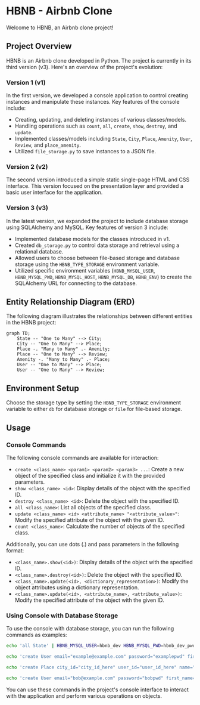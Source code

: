 # HBNB - Airbnb Clone

Welcome to HBNB, an Airbnb clone project!

## Project Overview

HBNB is an Airbnb clone developed in Python. The project is currently in its third version (v3). Here's an overview of the project's evolution:

### Version 1 (v1)

In the first version, we developed a console application to control creating instances and manipulate these instances. Key features of the console include:

- Creating, updating, and deleting instances of various classes/models.
- Handling operations such as `count`, `all`, `create`, `show`, `destroy`, and `update`.
- Implemented classes/models including `State`, `City`, `Place`, `Amenity`, `User`, `Review`, and `place_amenity`.
- Utilized `file_storage.py` to save instances to a JSON file.

### Version 2 (v2)

The second version introduced a simple static single-page HTML and CSS interface. This version focused on the presentation layer and provided a basic user interface for the application.

### Version 3 (v3)

In the latest version, we expanded the project to include database storage using SQLAlchemy and MySQL. Key features of version 3 include:

- Implemented database models for the classes introduced in v1.
- Created `db_storage.py` to control data storage and retrieval using a relational database.
- Allowed users to choose between file-based storage and database storage using the `HBNB_TYPE_STORAGE` environment variable.
- Utilized specific environment variables (`HBNB_MYSQL_USER`, `HBNB_MYSQL_PWD`, `HBNB_MYSQL_HOST`, `HBNB_MYSQL_DB`, `HBNB_ENV`) to create the SQLAlchemy URL for connecting to the database.

## Entity Relationship Diagram (ERD)

The following diagram illustrates the relationships between different entities in the HBNB project:

```mermaid
graph TD;
    State -- "One to Many" --> City;
    City -- "One to Many" --> Place;
    Place -. "Many to Many" .- Amenity;
    Place -- "One to Many" --> Review;
    Amenity -. "Many to Many" .- Place;
    User -- "One to Many" --> Place;
    User -- "One to Many" --> Review;
```

## Environment Setup

Choose the storage type by setting the `HBNB_TYPE_STORAGE` environment variable to either `db` for database storage or `file` for file-based storage.

## Usage

### Console Commands

The following console commands are available for interaction:

- `create <class_name> <param1> <param2> <param3> ...`: Create a new object of the specified class and initialize it with the provided parameters.
- `show <class_name> <id>`: Display details of the object with the specified ID.
- `destroy <class_name> <id>`: Delete the object with the specified ID.
- `all <class_name>`: List all objects of the specified class.
- `update <class_name> <id> <attribute_name> "<attribute_value>"`: Modify the specified attribute of the object with the given ID.
- `count <class_name>`: Calculate the number of objects of the specified class.

Additionally, you can use dots (.) and pass parameters in the following format:

- `<class_name>.show(<id>)`: Display details of the object with the specified ID.
- `<class_name>.destroy(<id>)`: Delete the object with the specified ID.
- `<class_name>.update(<id>, <dictionary_representation>)`: Modify the object attributes using a dictionary representation.
- `<class_name>.update(<id>, <attribute_name>, <attribute_value>)`: Modify the specified attribute of the object with the given ID.

### Using Console with Database Storage

To use the console with database storage, you can run the following commands as examples:

```bash
echo 'all State' | HBNB_MYSQL_USER=hbnb_dev HBNB_MYSQL_PWD=hbnb_dev_pwd HBNB_MYSQL_HOST=localhost HBNB_MYSQL_DB=hbnb_dev_db HBNB_TYPE_STORAGE=db ./console.py
```

```bash
echo 'create User email="example@example.com" password="examplepwd" first_name="John" last_name="Doe"' | HBNB_MYSQL_USER=hbnb_dev HBNB_MYSQL_PWD=hbnb_dev_pwd HBNB_MYSQL_HOST=localhost HBNB_MYSQL_DB=hbnb_dev_db HBNB_TYPE_STORAGE=db ./console.py
```

```bash
echo 'create Place city_id="city_id_here" user_id="user_id_here" name="Beautiful Place" number_rooms=3 number_bathrooms=1 max_guest=6 price_by_night=120 latitude=37.773972 longitude=-122.431297' | HBNB_MYSQL_USER=hbnb_dev HBNB_MYSQL_PWD=hbnb_dev_pwd HBNB_MYSQL_HOST=localhost HBNB_MYSQL_DB=hbnb_dev_db HBNB_TYPE_STORAGE=db ./console.py
```

```bash
echo 'create User email="bob@example.com" password="bobpwd" first_name="Bob" last_name="Dylan"' | HBNB_MYSQL_USER=hbnb_dev HBNB_MYSQL_PWD=hbnb_dev_pwd HBNB_MYSQL_HOST=localhost HBNB_MYSQL_DB=hbnb_dev_db HBNB_TYPE_STORAGE=db ./console.py
```

You can use these commands in the project's console interface to interact with the application and perform various operations on objects.
